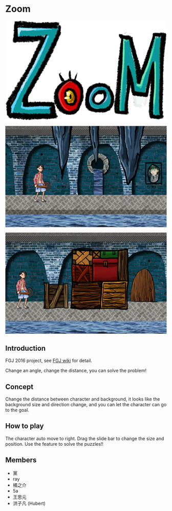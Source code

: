﻿# Zoom

![Logo](/Arts/start-end/logo.PNG)

![Shot1](/Arts/gameshot/01.jpg)

![Shot2](/Arts/gameshot/03.jpg)

## Introduction

FGJ 2016 project, see [FGJ wiki](http://fgj.igda.jp/dokuwiki/doku.php?id=team:taipeiiii_a) for detail.

Change an angle, change the distance, you can solve the problem!

## Concept

Change the distance between character and background, it looks like the background size and direction change, and you can let the character can go to the goal.

## How to play

The character auto move to right.
Drag the slide bar to change the size and position. Use the feature to solve the puzzles!!

## Members

* 黨
* ray
* 橘之介
* 5a
* 王思元
* 洪子凡 (Hubert)